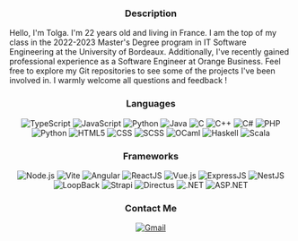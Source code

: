 <h3 align="center">Description</h3>
Hello, I'm Tolga. I'm 22 years old and living in France. I am the top of my class in the 2022-2023 Master's Degree program in IT Software Engineering at the University of Bordeaux. Additionally, I've recently gained professional experience as a Software Engineer at Orange Business. Feel free to explore my Git repositories to see some of the projects I've been involved in. I warmly welcome all questions and feedback !

<h3 align="center">Languages</h3>
<p align="center">
  <img src="https://img.shields.io/badge/typescript-%23007ACC.svg?style=for-the-badge&logo=typescript&logoColor=white" alt="TypeScript"/>
  <img src="https://img.shields.io/badge/javascript-%23323330.svg?style=for-the-badge&logo=javascript&logoColor=%23F7DF1E" alt="JavaScript"/>
  <img src="https://img.shields.io/badge/python-%2314354C.svg?style=for-the-badge&logo=python&logoColor=white" alt="Python"/>
  <img src="https://img.shields.io/badge/Java-%23ED8B00.svg?style=for-the-badge&logo=java&logoColor=white" alt="Java"/>
  <img src="https://img.shields.io/badge/c-%2300599C.svg?style=for-the-badge&logo=c&logoColor=white" alt="C"/>
  <img src="https://img.shields.io/badge/c++-%2300599C.svg?style=for-the-badge&logo=c%2B%2B&logoColor=white" alt="C++"/>
  <img src="https://img.shields.io/badge/c%23-%23239120.svg?style=for-the-badge&logo=c-sharp&logoColor=white" alt="C#"/>
  <img src="https://img.shields.io/badge/php-%23777BB4.svg?style=for-the-badge&logo=php&logoColor=white" alt="PHP"/>
  <img src="https://img.shields.io/badge/python-%2314354C.svg?style=for-the-badge&logo=python&logoColor=white" alt="Python"/>
  <img src="https://img.shields.io/badge/html5-%23E34F26.svg?style=for-the-badge&logo=html5&logoColor=white" alt="HTML5"/>
  <img src="https://img.shields.io/badge/css3-%231572B6.svg?style=for-the-badge&logo=css3&logoColor=white" alt="CSS"/>
  <img src="https://img.shields.io/badge/SCSS-%23CC6699.svg?style=for-the-badge&logo=sass&logoColor=white" alt="SCSS"/>
  <img src="https://img.shields.io/badge/OCaml-%23BE4F44.svg?style=for-the-badge&logo=ocaml&logoColor=white" alt="OCaml"/>
  <img src="https://img.shields.io/badge/haskell-%235D4F85.svg?style=for-the-badge&logo=haskell&logoColor=white" alt="Haskell"/>
  <img src="https://img.shields.io/badge/scala-%23DC322F.svg?style=for-the-badge&logo=scala&logoColor=white" alt="Scala"/>
</p>

<h3 align="center">Frameworks</h3>
<p align="center">
  <img src="https://img.shields.io/badge/Node.js-%2343853D.svg?style=for-the-badge&logo=node.js&logoColor=white" alt="Node.js"/>
  <img src="https://img.shields.io/badge/Vite-%236646D6.svg?style=for-the-badge&logo=vite&logoColor=white" alt="Vite"/>
  <img src="https://img.shields.io/badge/Angular-%23DD0031.svg?style=for-the-badge&logo=angular&logoColor=white" alt="Angular"/>
  <img src="https://img.shields.io/badge/React-%2361DAFB.svg?style=for-the-badge&logo=react&logoColor=white" alt="ReactJS"/>
  <img src="https://img.shields.io/badge/Vue.js-%2342B883.svg?style=for-the-badge&logo=vue.js&logoColor=white" alt="Vue.js"/>
  <img src="https://img.shields.io/badge/Express.js-%23000000.svg?style=for-the-badge&logo=express&logoColor=white" alt="ExpressJS"/>
  <img src="https://img.shields.io/badge/NestJS-%23E0234E.svg?style=for-the-badge&logo=nestjs&logoColor=white" alt="NestJS"/>
  <img src="https://img.shields.io/badge/LoopBack-%23424242.svg?style=for-the-badge&logo=loopback&logoColor=white" alt="LoopBack"/>
  <img src="https://img.shields.io/badge/Strapi-%232E7EEA.svg?style=for-the-badge&logo=strapi&logoColor=white" alt="Strapi"/>
  <img src="https://img.shields.io/badge/Directus-%262626.svg?style=for-the-badge&logo=directus&logoColor=white" alt="Directus"/>
  <img src="https://img.shields.io/badge/.NET-%23512BD4.svg?style=for-the-badge&logo=dotnet&logoColor=white" alt=".NET"/>
  <img src="https://img.shields.io/badge/ASP.NET-%239512CC.svg?style=for-the-badge&logo=aspdotnet&logoColor=white" alt="ASP.NET"/>
</p>

<h3 align="center">Contact Me</h3>
<p align="center">
  <a href="mailto:tolgasahin61000@gmail.com">
    <img src="https://img.shields.io/badge/Gmail-D14836?style=for-the-badge&logo=gmail&logoColor=white" alt="Gmail"/>
  </a>
</p>
